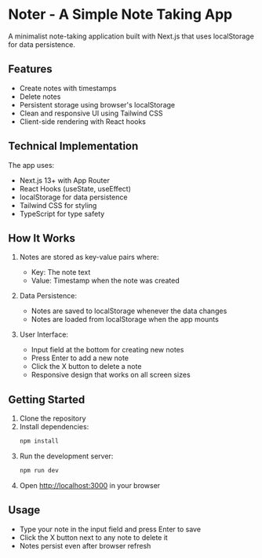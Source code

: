 # Noter - A Simple Note Taking App

A minimalist note-taking application built with Next.js that uses localStorage for data persistence.

## Features

- Create notes with timestamps
- Delete notes
- Persistent storage using browser's localStorage
- Clean and responsive UI using Tailwind CSS
- Client-side rendering with React hooks

## Technical Implementation

The app uses:
- Next.js 13+ with App Router
- React Hooks (useState, useEffect)
- localStorage for data persistence
- Tailwind CSS for styling
- TypeScript for type safety

## How It Works

1. Notes are stored as key-value pairs where:
   - Key: The note text
   - Value: Timestamp when the note was created

2. Data Persistence:
   - Notes are saved to localStorage whenever the data changes
   - Notes are loaded from localStorage when the app mounts

3. User Interface:
   - Input field at the bottom for creating new notes
   - Press Enter to add a new note
   - Click the X button to delete a note
   - Responsive design that works on all screen sizes

## Getting Started

1. Clone the repository
2. Install dependencies:
   ```bash
   npm install
   ```
3. Run the development server:
   ```bash
   npm run dev
   ```
4. Open [http://localhost:3000](http://localhost:3000) in your browser

## Usage

- Type your note in the input field and press Enter to save
- Click the X button next to any note to delete it
- Notes persist even after browser refresh
